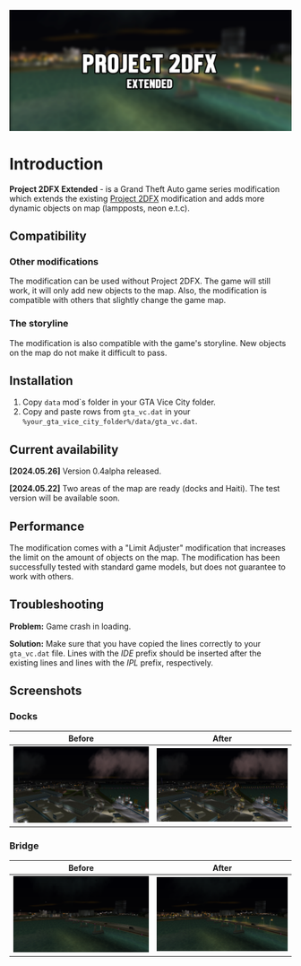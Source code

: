 ![project-2dfx-extended-logo](https://github.com/PrographerMan/project-2dfx-extended/blob/main/images/cover.png?raw=true)
# Introduction
**Project 2DFX Extended** - is a Grand Theft Auto game series modification which extends the existing [Project 2DFX](https://github.com/ThirteenAG/III.VC.SA.IV.Project2DFX) modification and adds more dynamic objects on map (lampposts, neon e.t.c).

## Compatibility
### Other modifications
The modification can be used without Project 2DFX. The game will still work, it will only add new objects to the map.
Also, the modification is compatible with others that slightly change the game map.
### The storyline
The modification is also compatible with the game's storyline. New objects on the map do not make it difficult to pass.
## Installation
1. Copy `data` mod`s folder in your GTA Vice City folder.
2. Copy and paste rows from `gta_vc.dat` in your `%your_gta_vice_city_folder%/data/gta_vc.dat`.
## Current availability
**[2024.05.26]** Version 0.4alpha released.

**[2024.05.22]** Two areas of the map are ready (docks and Haiti). The test version will be available soon.
## Performance
The modification comes with a "Limit Adjuster" modification that increases the limit on the amount of objects on the map.
The modification has been successfully tested with standard game models, but does not guarantee to work with others.
## Troubleshooting
**Problem:** Game crash in loading.

**Solution:** Make sure that you have copied the lines correctly to your `gta_vc.dat` file. Lines with the *IDE* prefix should be inserted after the existing lines and lines with the *IPL* prefix, respectively.
## Screenshots
### Docks
| Before | After |
|--------|-------|
| ![1](https://github.com/PrographerMan/project-2dfx-extended/blob/main/images/docks_before.png?raw=true) | ![2](https://github.com/PrographerMan/project-2dfx-extended/blob/main/images/docks_after.png?raw=true) |

### Bridge
| Before | After |
|--------|-------|
| ![1](https://github.com/PrographerMan/project-2dfx-extended/blob/main/images/bridge_before.png?raw=true) | ![2](https://github.com/PrographerMan/project-2dfx-extended/blob/main/images/bridge_after.png?raw=true) |
